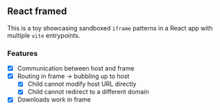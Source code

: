 React framed
---

This is a toy showcasing sandboxed `iframe` patterns in a React app with multiple `vite` entrypoints.

### Features

- [x] Communication between host and frame
- [x] Routing in frame -> bubbling up to host
    - [x] Child cannot modify host URL directly
    - [x] Child cannot redirect to a different domain
- [x] Downloads work in frame
